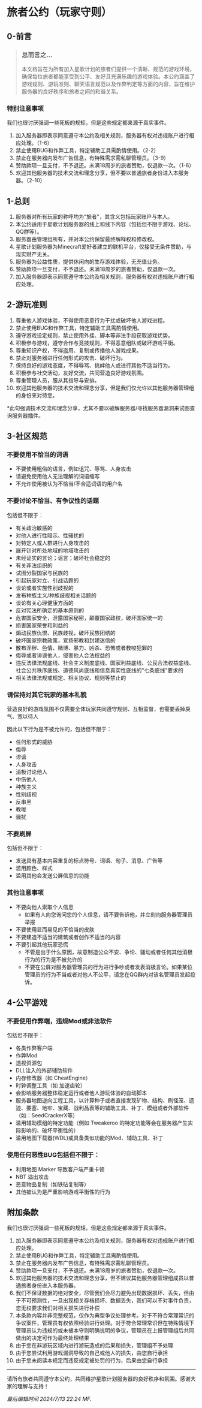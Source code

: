 # 旅者公约（玩家守则）

## 0-前言

> ### 总而言之...
> 
> 本文档旨在为所有加入星歌计划的旅者们提供一个清晰、规范的游戏环境，确保每位旅者都能享受到公平、友好且充满乐趣的游戏体验。本公约涵盖了游戏规则、游玩准则、聊天语言规范以及作弊判定等方面的内容，旨在维护服务器的良好秩序和旅者之间的和谐关系。

### 特别注意事项

我们也很讨厌强调一些死板的规矩，但是这些规定都来源于真实事件。

1. 加入服务器即表示同意遵守本公约及相关规则，服务器有权对违规账户进行相应处理。（1-6）
2. 禁止使用BUG和作弊工具，特定辅助工具需酌情使用。（2-2）
3. 禁止在服务器内发布广告信息，有特殊需求需私聊管理员。（3-9）
4. 赞助款项一旦支付，不予退还。未满18周岁的旅者赞助，仅退款一次。（1-6）
5. 欢迎其他服务器的技术交流和理念分享，但不要以普通旅者身份进入本服务器。（2-10）

## 1-总则

1. 服务器对所有玩家的称呼均为"旅者"，其含义包括玩家账户与本人。
2. 本公约适用于星歌计划服务器的线上和线下内容（包括但不限于游戏、论坛、QQ群等）。
3. 服务器由管理组所有，并对本公约保留最终解释权和修改权。
4. 星歌计划服务器为Minecraft爱好者建立的联机平台，仅接受无条件赞助，与现实财产无关。
5. 服务器为公益性质，提供休闲向的生存游戏体验，无充值业务。
6. 赞助款项一旦支付，不予退还。未满18周岁的旅者赞助，仅退款一次。
7. 加入服务器即表示同意遵守本公约及相关规则，服务器有权对违规账户进行相应处理。

## 2-游玩准则

1. 尊重他人游戏体验，不得使用恶意行为干扰或破坏他人游戏进程。
2. 禁止使用BUG和作弊工具，特定辅助工具需酌情使用。
3. 遵守游戏设定规则，禁止使用外挂、脚本等非法手段获取游戏优势。
4. 积极参与游戏，遵守合作与竞技规则，不得恶意组队或破坏游戏平衡。
5. 尊重知识产权，不得盗用、复制或传播他人游戏成果。
6. 禁止对服务器进行任何形式的攻击、破坏行为。
7. 保持良好的游戏态度，不得辱骂、挑衅他人或进行其他不适当行为。
8. 积极参与社交活动，友好交流，共同营造良好游戏氛围。
9. 尊重管理人员，服从其指导与安排。
10. 欢迎其他服务器的技术交流和理念分享，但是我们仅允许以其他服务器管理组的身份来对待您。

*此句强调技术交流和理念分享，尤其不要以破解服务器/寻找服务器漏洞来试图查询服务器插件。

## 3-社区规范

### 不要使用不恰当的词语

- 不要使用粗俗的语言，例如诅咒、辱骂、人身攻击
- 请避免使用他人无法理解的词语缩写
- 不允许使用被认为不恰当/不合适词语的用户名

### 不要讨论不恰当、有争议性的话题

包括但不限于：

- 有关政治敏感的
- 对他人进行性暗示、性骚扰的
- 对特定人或人群进行人身攻击的
- 展开针对所处地域的地域攻击的
- 未经证实的言论；谣言；破坏社会稳定的
- 有关非法组织的
- 试图分裂国家与民族的
- 引起玩家对立、引战话题的
- 谈论或者实施性别歧视的
- 发布种族主义/种族歧视相关话题的
- 谈论有关心理健康方面的
- 反对宪法所确定的基本原则的
- 危害国家安全，泄露国家秘密，颠覆国家政权，破坏国家统一的
- 损害国家荣誉和利益的
- 煽动民族仇恨、民族歧视，破坏民族团结的
- 破坏国家宗教政策，宣扬邪教和封建迷信的
- 散布淫秽、色情、赌博、暴力、凶杀、恐怖或者教唆犯罪的
- 侮辱或者诽谤他人，侵害他人合法权益的
- 违反法律法规底线、社会主义制度底线、国家利益底线、公民合法权益底线、社会公共秩序底线、道德风尚底线和信息真实性底线的"七条底线"要求的
- 相关法律法规或规定、相关协议、规则等禁止的

### 请保持对其它玩家的基本礼貌

营造良好的游戏氛围不仅需要全体玩家共同遵守规则、互相监督，也需要丢掉戾气、宽以待人

因此以下行为是不被允许的，包括但不限于：

- 任何形式的威胁
- 侮辱
- 诽谤
- 人身攻击
- 消极讨论他人
- 中伤他人
- 种族主义
- 性别歧视
- 反串黑
- 教唆
- 骚扰

### 不要刷屏

包括但不限于：

- 发送具有基本内容重复的标点符号、词语、句子、消息、广告等
- 滥用颜色、样式
- 滥用其他会发送公屏信息的功能

### 其他注意事项

- 不要向他人索取个人信息
  - 如果有人向您询问您的个人信息，请不要告诉他，并立刻向服务器管理员举报
- 不要使用显而易见的不恰当的皮肤
- 不要建造不适当的建筑或者创作不适当的内容
- 不要引起其他玩家恐慌
  - 不管是出于什么原因，故意制造公众不安、争论、骚动或者任何其他消极行为的行为是不被允许的
  - 不要在公屏对服务器管理员的行为进行争吵或者发表消极言论。如果某位管理员的行为不当或者对他人不公平，请您在QQ群内对该名管理员发起投诉。

## 4-公平游戏

### 不要使用作弊端，违规Mod或非法软件

包括但不限于：

- 各类作弊客户端
- 作弊Mod
- 透视资源包
- DLL注入的外部辅助软件
- 内存修改器（如 CheatEngine）
- 时钟调整工具（如 加速齿轮）
- 会影响服务器整体稳定运行或者他人游玩体验的自动脚本
- 服务器地图逆向工程工具，以计算种子或者直接发现矿物、结构、刷怪笼、遗迹、要塞、地牢、宝藏、战利品表等的辅助工具、补丁、模组或者外部软件（如：SeedCrackerX等）
- 滥用辅助模组的特定功能（例如 Tweakeroo 的特定功能等会在服务器产生实际影响的、破坏平衡性的）
- 滥用地图下载器(WDL)或具备类似功能的Mod、辅助工具、补丁

### 使用任何恶性BUG包括但不限于：

- 利用地图 Marker 导致客户端严重卡顿
- NBT 溢出攻击
- 恶意物品复制（如铁砧复制等）
- 其他被认为是严重影响游戏平衡性的行为

## 附加条款

我们也很讨厌强调一些死板的规矩，但是这些规定都来源于真实事件。

1. 加入服务器即表示同意遵守本公约及相关规则，服务器有权对违规账户进行相应处理。
2. 禁止使用BUG和作弊工具，特定辅助工具需酌情使用。
3. 禁止在服务器内发布广告信息，有特殊需求需私聊管理员。
4. 赞助款项一旦支付，不予退还。未满18周岁的旅者赞助，仅退款一次。
5. 欢迎其他服务器的技术交流和理念分享，但不建议其他服务器管理组成员以普通旅者身份进入本服务器。
6. 我们不保证数据的绝对安全，尽管我们会尽力避免出现数据损坏、丢失，但由于不可预测性，一旦出现相关存档损坏、数据丢失，我们可以不对事件负责，您无权要求我们对相关损失进行补偿
7. 本条款内容并非完整规范，仅作为典型争议处理参考。对于不符合常理常识的争议案件，管理员有权依照经验进行处理。对于符合常理常识但在特殊情境下管理员认为违规的或未被本守则明确说明的争议，管理员在上报管理组后共同做出的决定可作为最终处理结果
8. 由于您在非游玩区域内进行游玩造成的后果和损失，管理组不予处理
9. 由于您尝试利用游戏漏洞导致的自己或他人的损失，由您自行承担
10. 由于您未阅读本规定而违反规定被处罚的行为，后果由您自行承担

---

请所有旅者共同遵守本公约，共同维护星歌计划服务器的良好秩序和氛围。感谢大家的理解与支持！

*最后编辑时间 2024/7/13 22:24 MF.*
